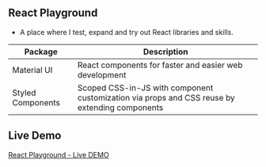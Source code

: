 
## React Playground

- A place where I test, expand and try out React libraries and skills.

| Package           | Description|
| ----------------- | -------------------------- |
| Material UI       | React components for faster and easier web development|
| Styled Components | Scoped CSS-in-JS with component customization via props and CSS reuse by extending components|

## Live Demo
[React Playground - Live DEMO](https://react-playground.derrick-aung.xyz/)


